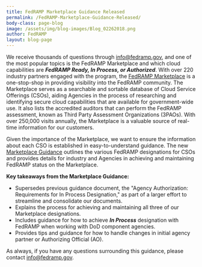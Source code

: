 ```yaml
---
title: FedRAMP Marketplace Guidance Released
permalink: /FedRAMP-Marketplace-Guidance-Released/
body-class: page-blog
image: /assets/img/blog-images/Blog_02262018.png
author: FedRAMP
layout: blog-page
---
```

We receive thousands of questions through [info@fedramp.gov](mailto:info@fedramp.gov), and one of the most popular topics is the FedRAMP Marketplace and which cloud capabilities are _**FedRAMP Ready, In Process, or Authorized**_. With over 220 industry partners engaged with the program, the <a href="https://marketplace.fedramp.gov/#/products?sort=productName">FedRAMP Marketplace</a> is a one-stop-shop in providing visibility into the FedRAMP community. The Marketplace serves as a searchable and sortable database of Cloud Service Offerings (CSOs), aiding Agencies in the process of researching and identifying secure cloud capabilities that are available for government-wide use. It also lists the accredited auditors that can perform the FedRAMP assessment, known as Third Party Assessment Organizations (3PAOs). With over 250,000 visits annually, the Marketplace is a valuable source of real-time information for our customers. 

Given the importance of the Marketplace, we want to ensure the information about each CSO is established in easy-to-understand guidance. The new <a href="{{site.baseurl}}/assets/resources/documents/FedRAMP_Marketplace_Designations_for_Cloud_Service_Providers.pdf">Marketplace Guidance</a> outlines the various FedRAMP designations for CSOs and provides details for industry and Agencies in achieving and maintaining FedRAMP status on the Marketplace.

**Key takeaways from the Marketplace Guidance:**
* Supersedes previous guidance document, the "Agency Authorization: Requirements for In Process Designation," as part of a larger effort to streamline and consolidate our documents.  
* Explains the process for achieving and maintaining all three of our Marketplace designations.
* Includes guidance for how to achieve _**In Process**_ designation with FedRAMP when working with DoD component agencies.
* Provides tips and guidance for how to handle changes in initial agency partner or Authorizing Official (AO).

As always, if you have any questions surrounding this guidance, please contact [info@fedramp.gov](mailto:info@fedramp.gov).
